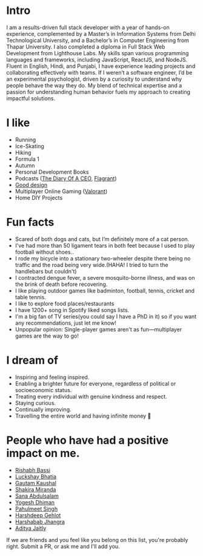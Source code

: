 # Intro

I am a results-driven full stack developer with a year of hands-on experience, complemented by a Master’s in Information Systems from Delhi Technological University, and a Bachelor’s in Computer Engineering from Thapar University. I also completed a diploma in Full Stack Web Development from Lighthouse Labs. My skills span various programming languages and frameworks, including JavaScript, ReactJS, and NodeJS. Fluent in English, Hindi, and Punjabi, I have experience leading projects and collaborating effectively with teams. If I weren’t a software engineer, I’d be an experimental psychologist, driven by a curiosity to understand why people behave the way they do. My blend of technical expertise and a passion for understanding human behavior fuels my approach to creating impactful solutions.

# I like

- Running
- Ice-Skating
- Hiking
- Formula 1
- Autumn
- Personal Development Books
- Podcasts ([The Diary Of A CEO](https://www.youtube.com/TheDiaryOfACEO), [Flagrant](https://www.youtube.com/@OfficialFlagrant))
- [Good design](/)
- Multiplayer Online Gaming ([Valorant](https://playvalorant.com/en-us/))
- Home DIY Projects

# Fun facts

- Scared of both dogs and cats, but I’m definitely more of a cat person.
- I've had more than 50 ligament tears in both feet because I used to play football without shoes..
- I rode my bicycle into a stationary two-wheeler despite there being no traffic and the road being very wide.(HAHA! I tried to turn the handlebars but couldn't)
- I contracted dengue fever, a severe mosquito-borne illness, and was on the brink of death before recovering.
- I like playing outdoor games like badminton, football, tennis, cricket and table tennis.  
- I like to explore food places/restaurants
- I have 1200+ song in Spotify liked songs lists.
- I'm a big fan of TV series(you could say I have a PhD in it) so if you want any recommendations, just let me know!
- Unpopular opinion: Single-player games aren't as fun—multiplayer games are the way to go!

# I dream of

- Inspiring and feeling inspired.
- Enabling a brighter future for everyone, regardless of political or socioeconomic status.
- Treating every individual with genuine kindness and respect.
- Staying curious.
- Continually improving.
- Travelling the entire world and having infinite money 🤣

# People who have had a positive impact on me.

- [Rishabh Bassi](https://bassirishabh.github.io/)
- [Luckshay Bhatia](https://www.linkedin.com/in/luckshay-bhatia-605b1192/?originalSubdomain=in)
- [Gautam Kaushal](https://www.linkedin.com/in/gautam-kaushal10/?originalSubdomain=in)
- [Shakira Miranda](https://www.linkedin.com/in/shakira-miranda/)
- [Sana Abdulsalam](https://ca.linkedin.com/in/sana-abdulsalam-53890b31)
- [Yogesh Dhiman](https://www.linkedin.com/in/yogesh-dhiman/)
- [Pahulmeet Singh](https://www.linkedin.com/in/pahulmeet-singh/)
- [Harshdeep Gehlot](https://in.linkedin.com/in/harshdeep-gehlot-0b0935241)
- [Harshabab Jhangra](https://in.linkedin.com/in/harshabab-jhangra-5608a8128)
- [Aditya Jaitly](https://in.linkedin.com/in/aditya-jaitly-1138451a0)


If we are friends and you feel like you belong on this list, you're probably right. Submit a PR, or ask me and I'll add you.
